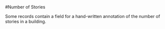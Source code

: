 #Number of Stories
<!--11.27.16 - This window isn't viewed in the current iteration of EC-->
Some records contain a field for a hand-written annotation of the number of stories in a building.
